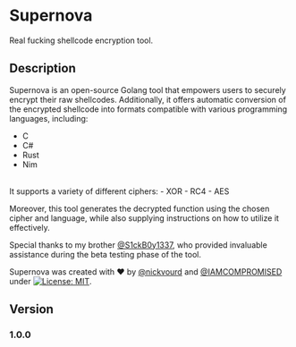 # Supernova
Real fucking shellcode encryption tool.

## Description
Supernova is an open-source Golang tool that empowers users to securely encrypt their raw shellcodes. Additionally, it offers automatic conversion of the encrypted shellcode into formats compatible with various programming languages, including:
- C
- C#
- Rust
- Nim
<br />
It supports a variety of different ciphers:
- XOR
- RC4
- AES

Moreover, this tool generates the decrypted function using the chosen cipher and language, while also supplying instructions on how to utilize it effectively.

Special thanks to my brother [@S1ckB0y1337](https://twitter.com/S1ckB0y1337), who provided invaluable assistance during the beta testing phase of the tool.

Supernova was created with :heart: by [@nickvourd](https://twitter.com/nickvourd) and [@IAMCOMPROMISED](https://twitter.com/IAMCOMPROMISED) under [![License: MIT](https://img.shields.io/badge/MIT-License-yellow.svg)](LICENSE).

## Version
### 1.0.0
